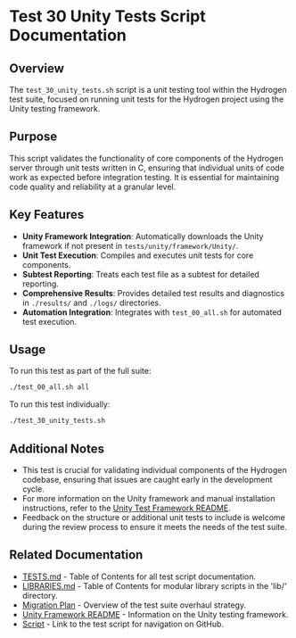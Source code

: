 # Test 30 Unity Tests Script Documentation

## Overview

The `test_30_unity_tests.sh` script is a unit testing tool within the Hydrogen test suite, focused on running unit tests for the Hydrogen project using the Unity testing framework.

## Purpose

This script validates the functionality of core components of the Hydrogen server through unit tests written in C, ensuring that individual units of code work as expected before integration testing. It is essential for maintaining code quality and reliability at a granular level.

## Key Features

- **Unity Framework Integration**: Automatically downloads the Unity framework if not present in `tests/unity/framework/Unity/`.
- **Unit Test Execution**: Compiles and executes unit tests for core components.
- **Subtest Reporting**: Treats each test file as a subtest for detailed reporting.
- **Comprehensive Results**: Provides detailed test results and diagnostics in `./results/` and `./logs/` directories.
- **Automation Integration**: Integrates with `test_00_all.sh` for automated test execution.

## Usage

To run this test as part of the full suite:

```bash
./test_00_all.sh all
```

To run this test individually:

```bash
./test_30_unity_tests.sh
```

## Additional Notes

- This test is crucial for validating individual components of the Hydrogen codebase, ensuring that issues are caught early in the development cycle.
- For more information on the Unity framework and manual installation instructions, refer to the [Unity Test Framework README](../unity/README.md).
- Feedback on the structure or additional unit tests to include is welcome during the review process to ensure it meets the needs of the test suite.

## Related Documentation

- [TESTS.md](TESTS.md) - Table of Contents for all test script documentation.
- [LIBRARIES.md](LIBRARIES.md) - Table of Contents for modular library scripts in the 'lib/' directory.
- [Migration Plan](Migration_Plan.md) - Overview of the test suite overhaul strategy.
- [Unity Framework README](../unity/README.md) - Information on the Unity testing framework.
- [Script](../test_30_unity_tests.sh) - Link to the test script for navigation on GitHub.
